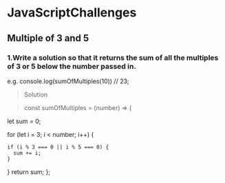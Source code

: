 # JavaScriptChallenges
## Multiple of 3 and 5
### 1.Write a solution so that it returns the sum of all the multiples of 3 or 5 below the number passed in.
 e.g. console.log(sumOfMultiples(10)) // 23;
 
> Solution

   > const sumOfMultiples = (number) => {
   
  let sum = 0;
  
  for (let i = 3; i < number; i++) {
  
    if (i % 3 === 0 || i % 5 === 0) {
      sum += i;
    }
    
  }
  return sum;
};
